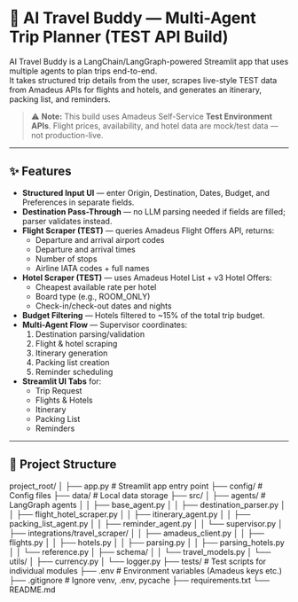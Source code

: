 # 🧭 AI Travel Buddy — Multi-Agent Trip Planner (TEST API Build)

AI Travel Buddy is a LangChain/LangGraph-powered Streamlit app that uses
multiple agents to plan trips end-to-end.  
It takes structured trip details from the user, scrapes live-style TEST data
from Amadeus APIs for flights and hotels, and generates an itinerary, packing
list, and reminders.

> ⚠ **Note:** This build uses Amadeus Self-Service **Test Environment APIs**.
> Flight prices, availability, and hotel data are mock/test data — not
> production-live.

---

## ✨ Features

- **Structured Input UI** — enter Origin, Destination, Dates, Budget, and
  Preferences in separate fields.
- **Destination Pass-Through** — no LLM parsing needed if fields are filled;
  parser validates instead.
- **Flight Scraper (TEST)** — queries Amadeus Flight Offers API, returns:
  - Departure and arrival airport codes
  - Departure and arrival times
  - Number of stops
  - Airline IATA codes + full names
- **Hotel Scraper (TEST)** — uses Amadeus Hotel List + v3 Hotel Offers:
  - Cheapest available rate per hotel
  - Board type (e.g., ROOM_ONLY)
  - Check-in/check-out dates and nights
- **Budget Filtering** — Hotels filtered to ~15% of the total trip budget.
- **Multi-Agent Flow** — Supervisor coordinates:
  1. Destination parsing/validation
  2. Flight & hotel scraping
  3. Itinerary generation
  4. Packing list creation
  5. Reminder scheduling
- **Streamlit UI Tabs** for:
  - Trip Request
  - Flights & Hotels
  - Itinerary
  - Packing List
  - Reminders

---

## 📂 Project Structure

project_root/ │ ├── app.py # Streamlit app entry point ├── config/ # Config
files ├── data/ # Local data storage ├── src/ │ ├── agents/ # LangGraph agents │
│ ├── base_agent.py │ │ ├── destination_parser.py │ │ ├──
flight_hotel_scraper.py │ │ ├── itinerary_agent.py │ │ ├── packing_list_agent.py
│ │ ├── reminder_agent.py │ │ └── supervisor.py │ ├──
integrations/travel_scraper/ │ │ ├── amadeus_client.py │ │ ├── flights.py │ │
├── hotels.py │ │ ├── parsing.py │ │ ├── parsing_hotels.py │ │ └── reference.py
│ ├── schema/ │ │ └── travel_models.py │ └── utils/ │ ├── currency.py │ └──
logger.py ├── tests/ # Test scripts for individual modules ├── .env #
Environment variables (Amadeus keys etc.) ├── .gitignore # Ignore venv, .env,
pycache ├── requirements.txt └── README.md
